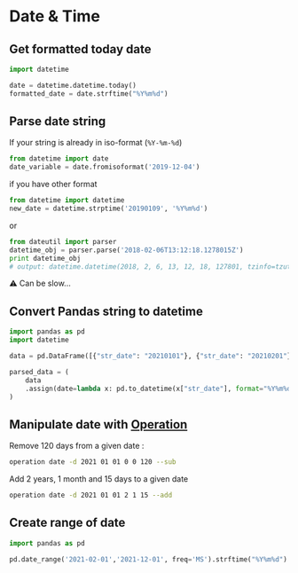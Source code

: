 # Date & Time

## Get formatted today date

```python
import datetime

date = datetime.datetime.today()
formatted_date = date.strftime("%Y%m%d")
```

## Parse date string

If your string is already in iso-format (`%Y-%m-%d`)

```python
from datetime import date
date_variable = date.fromisoformat('2019-12-04')
```

if you have other format

```python
from datetime import datetime
new_date = datetime.strptime('20190109', '%Y%m%d')
```

or
 
```python
from dateutil import parser
datetime_obj = parser.parse('2018-02-06T13:12:18.1278015Z')
print datetime_obj
# output: datetime.datetime(2018, 2, 6, 13, 12, 18, 127801, tzinfo=tzutc())
```

:warning: Can be slow...

## Convert Pandas string to datetime

```python
import pandas as pd
import datetime

data = pd.DataFrame([{"str_date": "20210101"}, {"str_date": "20210201"}])

parsed_data = (
    data
    .assign(date=lambda x: pd.to_datetime(x["str_date"], format="%Y%m%d", errors="ignore"))
)
```

## Manipulate date with [Operation](https://ben8t.github.io/operation/03-operation-list)

Remove 120 days from a given date :

```bash
operation date -d 2021 01 01 0 0 120 --sub
```

Add 2 years, 1 month and 15 days to a given date

```bash
operation date -d 2021 01 01 2 1 15 --add
```


## Create range of date

```python
import pandas as pd

pd.date_range('2021-02-01','2021-12-01', freq='MS').strftime("%Y%m%d").tolist()
```
